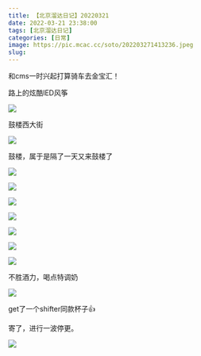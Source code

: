 ```yaml
---
title: 【北京溜达日记】20220321
date: 2022-03-21 23:38:00
tags: [北京溜达日记]
categories: [日常]
image: https://pic.mcac.cc/soto/202203271413236.jpeg
slug: 
---
```


和cms一时兴起打算骑车去金宝汇！

路上的炫酷lED风筝

![](https://pic.mcac.cc/soto/202203271411562.jpeg)

鼓楼西大街

![](https://pic.mcac.cc/soto/202203271412283.jpeg)

鼓楼，属于是隔了一天又来鼓楼了

![](https://pic.mcac.cc/soto/202203271413546.jpeg)

![](https://pic.mcac.cc/soto/202203271413370.jpeg)

![](https://pic.mcac.cc/soto/202203271413851.jpeg)

![](https://pic.mcac.cc/soto/202203271413253.jpeg)

![](https://pic.mcac.cc/soto/202203271413236.jpeg)

![](https://pic.mcac.cc/soto/202203271413089.jpeg)

![](https://pic.mcac.cc/soto/202203271413885.jpeg)

不胜酒力，喝点特调奶

![](https://pic.mcac.cc/soto/202203271414009.jpeg)

get了一个shifter同款杯子👍

寄了，进行一波停更。

![](https://pic.mcac.cc/soto/202203271414780.jpeg)
